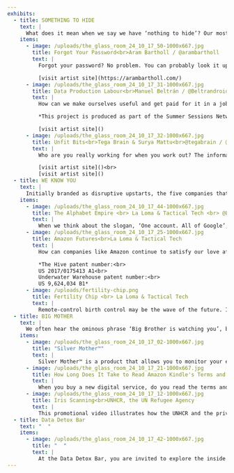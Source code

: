 ```yaml
---
exhibits:
  - title: SOMETHING TO HIDE
    text: |
      What does it mean when we say we have ‘nothing to hide’? Our most intimate data, when it is aggregated into data sets and mined for patterns, is also tech companies’ most valuable asset. We want to discover and broadcast what makes us unique individuals when we share our likes and dislikes, our daily habits and activities, our tastes and interests, but the companies harvesting our data would rather turn us into types and profiles to be traded and learned from. The projects displayed here present more speculative and playful ways of visualising the uses and misuses of our data. You are invited to experiment and reconsider the idea that even if we think we might have nothing to hide, we should at least understand what we’re not hiding.
    items:
      - image: /uploads/the_glass_room_24_10_17_50-1000x667.jpg
        title: Forgot Your Password<br>Aram Bartholl / @arambartholl
        text: |
          Forgot your password? No problem. You can probably look it up again in one of these eight volumes of alphabetised personal passwords. Artist Aram Bartholl compiled the 4.6 million passwords that were leaked in the hack of the professional networking site LinkedIn in 2012. Was your password amongst them? When we create a personal profile online and safeguard it with what we believe is our unique password, even those private passwords are vulnerable to breaches, and may expose parts of our digital selves that we thought were safe. Looking at all these accumulated passwords, what stories do they tell us about the groups of people with similar passwords, or how they came up with them? And if your password can be reverse-engineered to reveal something about you or others like you, how safe or unique is it really?

          [visit artist site](https://arambartholl.com/)
      - image: /uploads/the_glass_room_24_10_17_31-1000x667.jpg
        title: Data Production Labour<br>Manuel Beltrán / @Beltrandroid
        text: |
          How can we make ourselves useful and get paid for it in a job market where humans are rapidly being replaced by technology? At the Institute of Human Obsolescence, artist and activist Manuel Beltrán investigates how the data we produce is already a form of productive labour. Data Production Labour offers you the chance to visualise your contribution to the Big Data economy just by scrolling through your social media feed. A sensor records your hand movements as you scroll your Facebook timeline, while emotion-recognition software registers your visceral response to what you see. This system makes valuable correlations between what you read and how you feel about it. And, unlike the current systems, it will help you to get paid for that profitable labour. Could this be the future of work?

          *This project is produced as part of the Summer Sessions Network for Talent Development in a co-production of Master in Technology and Aesthetics of Electronic Arts – National University of Tres de Febrero and V2_ Lab for the Unstable Media, with support of the Creative Industries Fund NL.*

          [visit artist site]()
      - image: /uploads/the_glass_room_24_10_17_32-1000x667.jpg
        title: Unfit Bits<br>Tega Brain & Surya Mattu<br>@tegabrain / @suryamattu
        text: |
          Who are you really working for when you work out? The information your Fitbit collects about you is not only valuable to you alone. Your doctor or insurance company may like to know when you skip the gym or take the lift instead of climbing the stairs. In fact, some insurance companies already offer discounts if you agree to share your Fitbit stats with them. And, in the future, the cost of your insurance will most likely depend on this kind of data about your footsteps and heart rate. Now you can free yourself from the pressure of always having to be active with Unfit Bits. Clip your Fitbit to a metronome, a drill, a bicycle wheel or a pendulum and generate valuable fitness data without lifting a finger.

          [visit artist site]()<br>
          [visit artist site]()
  - title: WE KNOW YOU
    text: |
      Initially branded as disruptive upstarts, the five companies that have come to be known as GAFAM (Google, Apple, Facebook, Amazon, Microsoft) have become some of the biggest companies in the world and have amassed the largest shares of our data. These tech giants have made themselves indispensable in our lives, providing services that are as valuable as basic utilities. Collectively, they now wield an unprecedented level of power and influence that stretches across all aspects of our lives, from work to home to leisure. How many of their services do you rely on? And how much do these companies know about you? Each of the exhibits at this table explores a different way in which tech companies and the people who run them have become engrained in our lives. They know us, but how much do we really know about them?
    items:
      - image: /uploads/the_glass_room_24_10_17_44-1000x667.jpg
        title: The Alphabet Empire <br> La Loma & Tactical Tech <br> @La_Loma_info / @info_activism
        text: |
          When we think about the slogan, ‘One account. All of Google’, just how much information is in that ‘One account’. What exactly constitutes ‘All of Google’? Maybe more than you think. Since it was founded in 1998, Google – now Alphabet – has acquired more than 180 companies and invested in a further 400, expanding its services to mobile (Android), video (YouTube), the home (Nest), the body (23andMe), self-driving cars and the world’s largest library. With the data that Google collects from our use of its free web searches, email and maps, Alphabet’s expanding empire now has unprecedented insights into our habits, actions and thoughts. This information, in turn, is being used to turn Google into an artificial-intelligence and machine-learning company. This 3D infographic maps the company’s acquisitions and investments, based on openly available information.
      - image: /uploads/the_glass_room_24_10_17_25-1000x667.jpg
        title: Amazon Futures<br>La Loma & Tactical Tech
        text: |
          How can companies like Amazon continue to satisfy our love affair with online shopping? The models displayed here are based on Amazon patent applications, which give us a glimpse into the company’s storage and delivery solutions of the future. One is an urban warehouse modelled after a beehive, designed as a vertical high-rise manned by people, robots and flying drones. Its many portals over multiple storeys allow delivery drones to fly in and out at a height that wouldn’t interfere with pedestrians in the city below. Another patent, for an underwater storage facility, would save Amazon the cost of investing in real estate. Instead, products would be stored under lakes or oceans, and could be summoned to the surface via acoustic cues in airtight ‘flexible bladders’. These patents illustrate how the need for maximum efficiency is also minimising the need for human labour in the workplaces of the present – and even more so in the future.

          *The Hive patent number:<br>
          US 2017/0175413 A1<br>
          Underwater Warehouse patent number:<br>
          US 9,624,034 B1*
      - image: /uploads/fertility-chip.png
        title: Fertility Chip <br> La Loma & Tactical Tech
        text: |
          Remote-control birth control may be the wave of the future. In 2012, the Bill and Melinda Gates Foundation gave a grant of nearly £8 million to Microchips Biotech Inc, a private company developing a microchip that could be implanted in a woman’s body to control her fertility for up to 16 years. The contraceptive device, which is inserted under the skin, can be ‘activated’ and ‘deactivated’ by the user or her doctor. According to the company’s press release, the microchip would be especially helpful for women who don’t have easy access to health care, and therefore the technology has ‘great potential for developing countries’. This fertility microchip is just one example of the ways large tech companies and tech billionaires are investing in charitable enterprises, often guided by a belief that the world’s problems can best be solved by technology.
  - title: BIG MOTHER
    text: |
      We often hear the ominous phrase ‘Big Brother is watching you’, but what about when the state is keeping track of your actions under the guise of a more nurturing figure, more akin to ‘Big Mother’ looking after your well-being? When governments use tracking technology to provide aid to refugees or when companies promote constant surveillance to ensure that your elderly relatives are receiving proper care, how do we weigh the risks versus the rewards of these technological solutions? These digital technologies promise to make our lives more efficient; at the same time, they normalise the use of surveillance in our everyday lives – we risk becoming both the surveilled and the surveyors. When methods of tracking are not transparent or visible, how can we ‘opt out’? What are the trade-offs when we give up our privacy or autonomy for safety and efficiency? How can we regain some agency to act independently in a world where we are increasingly and indiscriminately being monitored?
    items:
      - image: /uploads/the_glass_room_24_10_17_02-1000x667.jpg
        title: "Silver Mother™"
        text: |
          Silver Mother™ is a product that allows you to monitor your elderly relatives without having to be there in person. By installing motion sensors on your mother or father’s pill bottles, refrigerators, and even in their beds, you can remotely check on your relatives 24/7 to see if they are taking their medication, eating regularly or sleeping enough. The service sends you alerts and reports, if, for example, they haven’t drank enough water that day. This technological solution can provide an invaluable service for those who aren’t able to care for their loved ones. At the same time, it closes the circuit of cradle-to-grave data collection.
      - image: /uploads/the_glass_room_24_10_17_21-1000x667.jpg
        title: How Long Does It Take to Read Amazon Kindle's Terms and Conditions?<br>CHOICE Australia
        text: |
          When you buy a new digital service, do you read the terms and conditions before clicking ‘I agree’? How long do you think it would it take if you did? Amazon’s Kindle is an example of a new economy in which the products we ‘own’ are only as good as the services we rent from them. We exchange our personal information for products that we merely rent temporarily – like your Spotify playlist or your iTunes library. In this video, Australian consumer advocacy group Choice hired an actor to read all 73,198 words of Amazon Kindle’s Terms and Conditions. At a length of 8 hours and 59 minutes, the video illustrates exactly how much time you would give up to fully understand what you are agreeing to in those pages of legal explanations. What meaning can these kinds of user agreements – which we sign as a pathway to attaining services – have for us if they are too lengthy and dense for most consumers to read or understand?
      - image: /uploads/the_glass_room_24_10_17_12-1000x667.jpg
        title: Iris Scanning<br>UNHCR, the UN Refugee Agency
        text: |
          This promotional video illustrates how the UNHCR and the private company IrisGuard have collaborated to implement iris scanning – the unique identification of individuals through the iris patterns in their eyes – to help Syrian refugees in Jordan. According to UNHCR, about 85% of the refugees from the conflict in Syria seek asylum in Jordan. Upon entering the country, they are registered with iris scanning, which allows them to withdraw money at banks and ATMs without having to open an account, enabling them to access much-needed aid. It also helps agencies track those registered. According to IrisGuard, more than 2.3 million refugees in the region have been registered on their biometric database. IrisGuard is a private contractor that has three advisory board members: the Founder, Chairman and CEO of a global merchant bank; the former Head of the British Secret Intelligence Service (MI6); and the former Homeland Security Advisor to President George W. Bush. Whilst the kind of detailed information that IrisGuard collects can be used to provide aid, what kinds of questions do we need to ask to understand how this information may be used in the future for other purposes?
  - title: Data Detox Bar
    text: "  "
    items:
      - image: /uploads/the_glass_room_24_10_17_42-1000x667.jpg
        title: "  "
        text: |
          At the Data Detox Bar, you are invited to explore the inside of the online world. Visit the Alternative App Centre to get open-source tools and services for improved privacy. Let our staff of Ingeniuses help you trace your digital footprints, and pick up a Data Detox Kit for an 8-day programme of practical tips on how to manage your digital life.
---
```

